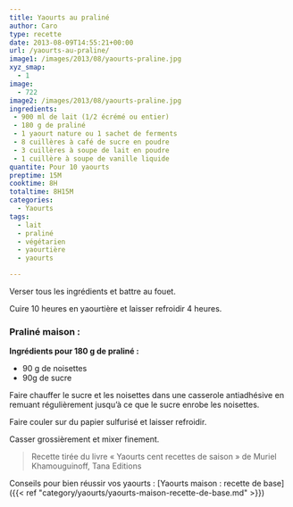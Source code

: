 ```yaml
---
title: Yaourts au praliné
author: Caro
type: recette
date: 2013-08-09T14:55:21+00:00
url: /yaourts-au-praline/
image1: /images/2013/08/yaourts-praline.jpg
xyz_smap:
  - 1
image:
  - 722
image2: /images/2013/08/yaourts-praline.jpg
ingredients:
 - 900 ml de lait (1/2 écrémé ou entier)
 - 180 g de praliné
 - 1 yaourt nature ou 1 sachet de ferments
 - 8 cuillères à café de sucre en poudre
 - 3 cuillères à soupe de lait en poudre
 - 1 cuillère à soupe de vanille liquide
quantite: Pour 10 yaourts
preptime: 15M
cooktime: 8H
totaltime: 8H15M
categories:
  - Yaourts
tags:
  - lait
  - praliné
  - végétarien
  - yaourtière
  - yaourts

---
```

Verser tous les ingrédients et battre au fouet.

Cuire 10 heures en yaourtière et laisser refroidir 4 heures.

### Praliné maison :

**Ingrédients pour 180 g de praliné :**

  * 90 g de noisettes
  * 90g de sucre

Faire chauffer le sucre et les noisettes dans une casserole antiadhésive en remuant régulièrement jusqu&rsquo;à ce que le sucre enrobe les noisettes.

Faire couler sur du papier sulfurisé et laisser refroidir.

Casser grossièrement et mixer finement.

> Recette tirée du livre « Yaourts cent recettes de saison » de Muriel Khamouguinoff, Tana Editions

Conseils pour bien réussir vos yaourts : [Yaourts maison : recette de base]({{< ref "category/yaourts/yaourts-maison-recette-de-base.md" >}})
